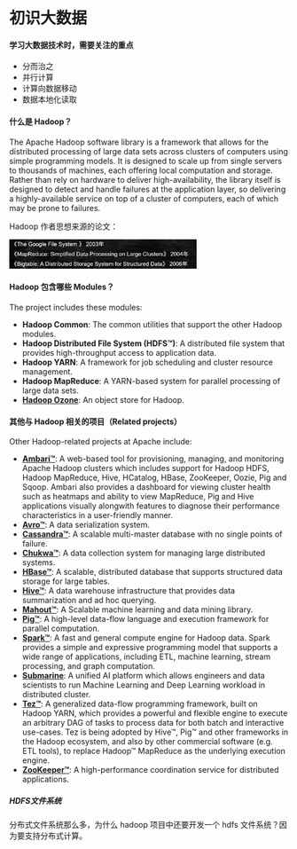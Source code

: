 # 初识大数据

#### 学习大数据技术时，需要关注的重点

- 分而治之
- 并行计算
- 计算向数据移动
- 数据本地化读取

#### 什么是 Hadoop？

The Apache Hadoop software library is a framework that allows for the distributed processing of large data sets across clusters of computers using simple programming models. It is designed to scale up from single servers to thousands of machines, each offering local computation and storage. Rather than rely on hardware to deliver high-availability, the library itself is designed to detect and handle failures at the application layer, so delivering a highly-available service on top of a cluster of computers, each of which may be prone to failures.

Hadoop 作者思想来源的论文：

<img src="../../images/image-20210818182433488.png" alt="image-20210818182433488" style="zoom:33%;" />

#### Hadoop 包含哪些 Modules？

The project includes these modules:

- **Hadoop Common**: The common utilities that support the other Hadoop modules.
- **Hadoop Distributed File System (HDFS™)**: A distributed file system that provides high-throughput access to application data.
- **Hadoop YARN**: A framework for job scheduling and cluster resource management.
- **Hadoop MapReduce**: A YARN-based system for parallel processing of large data sets.
- **[Hadoop Ozone](https://hadoop.apache.org/ozone/)**: An object store for Hadoop.

#### 其他与 Hadoop 相关的项目（Related projects）

Other Hadoop-related projects at Apache include:

- [**Ambari™**](https://ambari.apache.org/): A web-based tool for provisioning, managing, and monitoring Apache Hadoop clusters which includes support for Hadoop HDFS, Hadoop MapReduce, Hive, HCatalog, HBase, ZooKeeper, Oozie, Pig and Sqoop. Ambari also provides a dashboard for viewing cluster health such as heatmaps and ability to view MapReduce, Pig and Hive applications visually alongwith features to diagnose their performance characteristics in a user-friendly manner.
- [**Avro™**](https://avro.apache.org/): A data serialization system.
- [**Cassandra™**](https://cassandra.apache.org/): A scalable multi-master database with no single points of failure.
- [**Chukwa™**](https://chukwa.apache.org/): A data collection system for managing large distributed systems.
- [**HBase™**](https://hbase.apache.org/): A scalable, distributed database that supports structured data storage for large tables.
- [**Hive™**](https://hive.apache.org/): A data warehouse infrastructure that provides data summarization and ad hoc querying.
- [**Mahout™**](https://mahout.apache.org/): A Scalable machine learning and data mining library.
- [**Pig™**](https://pig.apache.org/): A high-level data-flow language and execution framework for parallel computation.
- [**Spark™**](https://spark.apache.org/): A fast and general compute engine for Hadoop data. Spark provides a simple and expressive programming model that supports a wide range of applications, including ETL, machine learning, stream processing, and graph computation.
- [**Submarine**](https://submarine.apache.org/): A unified AI platform which allows engineers and data scientists to run Machine Learning and Deep Learning workload in distributed cluster.
- [**Tez™**](https://tez.apache.org/): A generalized data-flow programming framework, built on Hadoop YARN, which provides a powerful and flexible engine to execute an arbitrary DAG of tasks to process data for both batch and interactive use-cases. Tez is being adopted by Hive™, Pig™ and other frameworks in the Hadoop ecosystem, and also by other commercial software (e.g. ETL tools), to replace Hadoop™ MapReduce as the underlying execution engine.
- [**ZooKeeper™**](https://zookeeper.apache.org/): A high-performance coordination service for distributed applications.



##### HDFS文件系统

分布式文件系统那么多，为什么 hadoop 项目中还要开发一个 hdfs 文件系统？因为要支持分布式计算。


